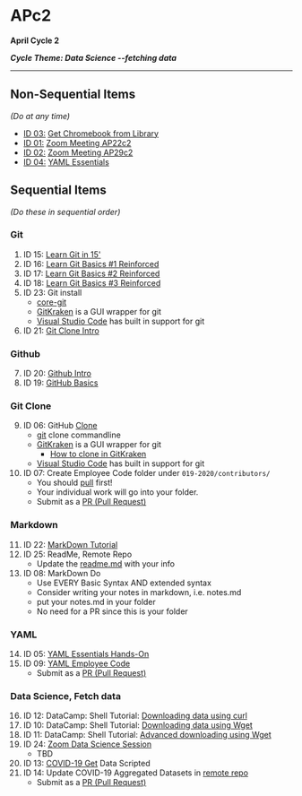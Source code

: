 # APc2 #
**April Cycle 2**

***Cycle Theme: Data Science --fetching data***

---

## Non-Sequential Items ##
*(Do at any time)*

- [ID 03:](https://docs.google.com/spreadsheets/d/1hjcODF8zMXXyGpC9IjtroCHaHYk9uijV0r1uIUnaFeo/edit?usp=sharing) [Get Chromebook from Library](https://helpwiki.evergreen.edu/wiki/index.php/Chromebooks)
- [ID 01:](https://docs.google.com/spreadsheets/d/1hjcODF8zMXXyGpC9IjtroCHaHYk9uijV0r1uIUnaFeo/edit?usp=sharing)	[Zoom Meeting AP22c2](https://evergreen.zoom.us/j/9670119923)
- [ID 02:](https://docs.google.com/spreadsheets/d/1hjcODF8zMXXyGpC9IjtroCHaHYk9uijV0r1uIUnaFeo/edit?usp=sharing)	[Zoom Meeting AP29c2](https://evergreen.zoom.us/j/9670119923)
- [ID 04:](https://docs.google.com/spreadsheets/d/1hjcODF8zMXXyGpC9IjtroCHaHYk9uijV0r1uIUnaFeo/edit?usp=sharing)	[YAML Essentials](https://linuxacademy.com/cp/modules/view/id/276?redirect_uri=https://app.linuxacademy.com/search?query=yaml)


## Sequential Items ##
*(Do these in sequential order)*

### Git ###

1. ID 15:	[Learn Git in 15'](https://youtu.be/USjZcfj8yxE)
2. ID 16:	[Learn Git Basics #1 Reinforced](https://youtu.be/8oRjP8yj2Wo)
3. ID 17:	[Learn Git Basics #2 Reinforced](https://youtu.be/uhtzxPU7Bz0)
4. ID 18:	[Learn Git Basics #3 Reinforced](https://youtu.be/wmnSyrRBKTw)
5. ID 23:	Git install
	- [core-git](https://www.git-scm.com/downloads)
	- [GitKraken](https://www.gitkraken.com) is a GUI wrapper for git
	- [Visual Studio Code](https://code.visualstudio.com/) has built in support for git
6. ID 21:	[Git Clone Intro](https://youtu.be/rBbbOouhI-s)


### Github ###

7. ID 20:	[Github Intro](https://youtu.be/w3jLJU7DT5E)
8. ID 19:	[GitHub Basics](https://youtu.be/UmX4kyB2wfg)


### Git Clone ###
9. ID 06:	GitHub [Clone](https://help.github.com/en/github/creating-cloning-and-archiving-repositories/cloning-a-repository-from-github)
	- [git](https://www.git-scm.com/docs/git-clone) clone commandline 
	- [GitKraken](https://www.gitkraken.com) is a GUI wrapper for git
		- [How to clone in GitKraken](https://youtu.be/Lb4yvfrX_7I)
	- [Visual Studio Code](https://code.visualstudio.com/) has built in support for git
10. ID 07:	Create Employee Code folder under `019-2020/contributors/`
	- You should [pull](https://www.git-scm.com/docs/git-pull) first!
	- Your individual work will go into your folder.
	- Submit as a [PR (Pull Request)](https://help.github.com/en/github/collaborating-with-issues-and-pull-requests/about-pull-requests)


### Markdown ###
11. ID 22:	[MarkDown Tutorial](https://youtu.be/HUBNt18RFbo)
12. ID 25:	ReadMe, Remote Repo
	- Update the [readme.md](https://github.com/cal-sc/2019-2020/blob/master/README.md) with your info
13. ID 08:	MarkDown Do
	- Use EVERY Basic Syntax AND extended syntax
	- Consider writing your notes in markdown, i.e. notes.md
	- put your notes.md in your folder
	- No need for a PR since this is your folder


### YAML ###
14. ID 05:	[YAML Essentials Hands-On](https://linuxacademy.com/cp/modules/view/id/276?redirect_uri=https://app.linuxacademy.com/search?query=yaml)
15. ID 09:	[YAML Employee Code](https://github.com/cal-sc/2019-2020/blob/master/contributors/Contributer_Codes.yml)
	- Submit as a [PR (Pull Request)](https://help.github.com/en/github/collaborating-with-issues-and-pull-requests/about-pull-requests)


### Data Science, Fetch data ###
16. ID 12:	DataCamp: Shell Tutorial: [Downloading data using curl](https://youtu.be/OdAQPih7glM)
17. ID 10:	DataCamp: Shell Tutorial: [Downloading data using Wget](https://youtu.be/0_DPvrNJwpE)
18. ID 11:	DataCamp: Shell Tutorial: [Advanced downloading using Wget](https://youtu.be/jY6wRy4s9R8)
19. ID 24:	[Zoom Data Science Session](https://evergreen.zoom.us/j/9670119923)
	- TBD
20. ID 13:	[COVID-19 Get](https://github.com/cal-sc/2019-2020/blob/master/data/SARS-CoV-2--COVID-19_DataSources.md) Data Scripted
21. ID 14:	Update COVID-19 Aggregated Datasets in [remote repo](https://github.com/cal-sc/2019-2020/tree/master/data)
	- Submit as a [PR (Pull Request)](https://help.github.com/en/github/collaborating-with-issues-and-pull-requests/about-pull-requests)